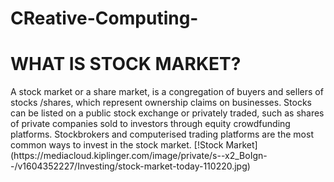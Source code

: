 # CReative-Computing-
<h1>WHAT IS STOCK MARKET?</h1>
A stock market or a share market, is a congregation of buyers and sellers of stocks /shares, which represent ownership claims on businesses. Stocks can be listed on a public stock exchange or privately traded, such as shares of private companies sold to investors through equity crowdfunding platforms. Stockbrokers and computerised trading platforms are the most common ways to invest in the stock market.
[!Stock Market](https://mediacloud.kiplinger.com/image/private/s--x2_BoIgn--/v1604352227/Investing/stock-market-today-110220.jpg)
